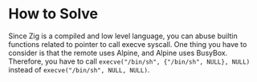 # How to Solve
Since Zig is a compiled and low level language, 
you can abuse builtin functions related to pointer 
to call execve syscall. One thing you have to consider 
is that the remote uses Alpine, and Alpine uses BusyBox. 
Therefore, you have to call `execve("/bin/sh", {"/bin/sh", NULL}, NULL)` 
instead of `execve("/bin/sh", NULL, NULL)`.
